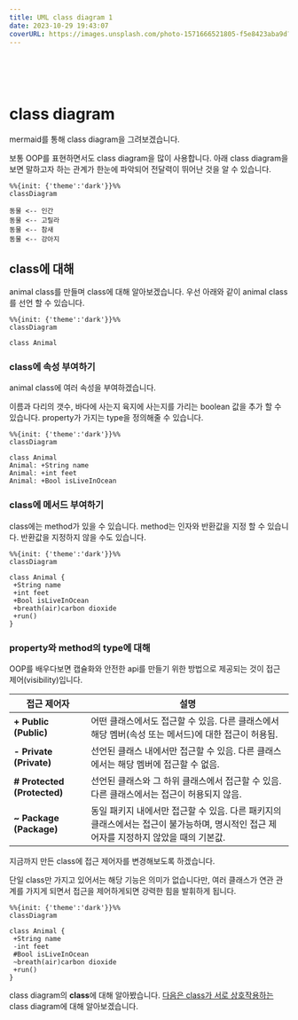 ```yaml
---
title: UML class diagram 1
date: 2023-10-29 19:43:07
coverURL: https://images.unsplash.com/photo-1571666521805-f5e8423aba9d?auto=format&fit=crop&q=80&w=2940&ixlib=rb-4.0.3&ixid=M3wxMjA3fDB8MHxwaG90by1wYWdlfHx8fGVufDB8fHx8fA%3D%3D
---
```

<br />
<br />
<br />

# class diagram

mermaid를 통해 class diagram을 그려보겠습니다.

보통 OOP를 표현하면서도 class diagram을 많이 사용합니다.
아래 class diagram을 보면 말하고자 하는 관계가 한눈에 파악되어 전달력이 뛰어난 것을 알 수 있습니다.

```mermaid
%%{init: {'theme':'dark'}}%%
classDiagram

동물 <-- 인간
동물 <-- 고릴라
동물 <-- 참새
동물 <-- 강아지
```

## class에 대해 

animal class를 만들며 class에 대해 알아보겠습니다. 
우선 아래와 같이 animal class를 선언 할 수 있습니다.

```mermaid
%%{init: {'theme':'dark'}}%%
classDiagram

class Animal
```

### class에 속성 부여하기

animal class에 여러 속성을 부여하겠습니다.

이름과 다리의 갯수, 
바다에 사는지 육지에 사는지를 가리는 boolean 값을 추가 할 수 있습니다.
property가 가지는 type을 정의해줄 수 있습니다.
```mermaid
%%{init: {'theme':'dark'}}%%
classDiagram

class Animal
Animal: +String name
Animal: +int feet
Animal: +Bool isLiveInOcean
```


### class에 메서드 부여하기

class에는 method가 있을 수 있습니다.
method는 인자와 반환값을 지정 할 수 있습니다.
반환값을 지정하지 않을 수도 있습니다.

```mermaid
%%{init: {'theme':'dark'}}%%
classDiagram

class Animal {
 +String name
 +int feet
 +Bool isLiveInOcean
 +breath(air)carbon dioxide
 +run()
}
```

### property와 method의 type에 대해
OOP를 배우다보면 캡슐화와 안전한 api를 만들기 위한 방법으로 제공되는 것이
접근 제어(visibility)입니다.

| 접근 제어자 | 설명 |
|--------------|------|
| **+ Public (Public)** | 어떤 클래스에서도 접근할 수 있음. 다른 클래스에서 해당 멤버(속성 또는 메서드)에 대한 접근이 허용됨. |
| **- Private (Private)** | 선언된 클래스 내에서만 접근할 수 있음. 다른 클래스에서는 해당 멤버에 접근할 수 없음. |
| **# Protected (Protected)** | 선언된 클래스와 그 하위 클래스에서 접근할 수 있음. 다른 클래스에서는 접근이 허용되지 않음. |
| **~ Package (Package)** | 동일 패키지 내에서만 접근할 수 있음. 다른 패키지의 클래스에서는 접근이 불가능하며, 명시적인 접근 제어자를 지정하지 않았을 때의 기본값. |

지금까지 만든 class에 접근 제어자를 변경해보도록 하겠습니다.

단일 class만 가지고 있어서는 해당 기능은 의미가 없습니다만, 여러 클래스가 연관 관계를 가지게 되면서
접근을 제어하게되면 강력한 힘을 발휘하게 됩니다.

```mermaid
%%{init: {'theme':'dark'}}%%
classDiagram

class Animal {
 +String name
 -int feet
 #Bool isLiveInOcean
 ~breath(air)carbon dioxide
 +run()
}
```

class diagram의 **class**에 대해 알아봤습니다.
<a href="https://zerozoo-a.github.io/blog/%EC%A0%95%EC%B2%98%EA%B8%B0/UML-class-digram-2/">다음은 class가 서로 상호작용하는 </a>class diagram에 대해 알아보겠습니다.

